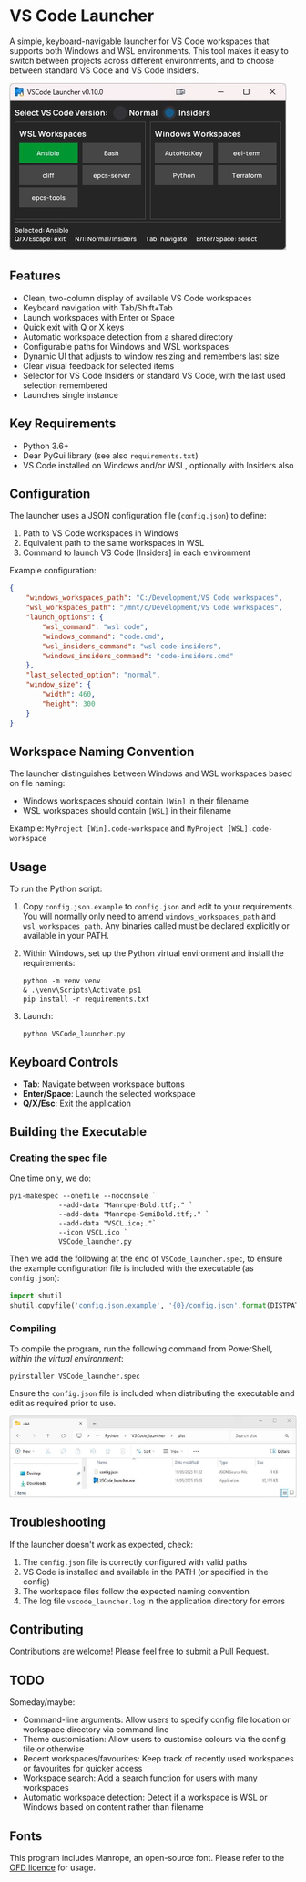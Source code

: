 # VS Code Launcher

A simple, keyboard-navigable launcher for VS Code workspaces that supports both
Windows and WSL environments. This tool makes it easy to switch between projects
across different environments, and to choose between standard VS Code and VS
Code Insiders.

![VS Code Launcher Screenshot](images/screenshot.jpg)

## Features

- Clean, two-column display of available VS Code workspaces
- Keyboard navigation with Tab/Shift+Tab
- Launch workspaces with Enter or Space
- Quick exit with Q or X keys
- Automatic workspace detection from a shared directory
- Configurable paths for Windows and WSL workspaces
- Dynamic UI that adjusts to window resizing and remembers last size
- Clear visual feedback for selected items
- Selector for VS Code Insiders or standard VS Code, with the last used
  selection remembered
- Launches single instance

## Key Requirements

- Python 3.6+
- Dear PyGui library (see also `requirements.txt`)
- VS Code installed on Windows and/or WSL, optionally with Insiders also

## Configuration

The launcher uses a JSON configuration file (`config.json`) to define:

1. Path to VS Code workspaces in Windows
2. Equivalent path to the same workspaces in WSL
3. Command to launch VS Code [Insiders] in each environment

Example configuration:

```json
{
    "windows_workspaces_path": "C:/Development/VS Code workspaces",
    "wsl_workspaces_path": "/mnt/c/Development/VS Code workspaces",
    "launch_options": {
        "wsl_command": "wsl code",
        "windows_command": "code.cmd",
        "wsl_insiders_command": "wsl code-insiders",
        "windows_insiders_command": "code-insiders.cmd"
    },
    "last_selected_option": "normal",
    "window_size": {
        "width": 460,
        "height": 300
    }
}
```

## Workspace Naming Convention

The launcher distinguishes between Windows and WSL workspaces based on file
naming:

- Windows workspaces should contain `[Win]` in their filename
- WSL workspaces should contain `[WSL]` in their filename

Example: `MyProject [Win].code-workspace` and `MyProject [WSL].code-workspace`

## Usage

To run the Python script:

1. Copy `config.json.example` to `config.json` and edit to your requirements.
   You will normally only need to amend `windows_workspaces_path` and
   `wsl_workspaces_path`. Any binaries called must be declared explicitly or
   available in your PATH.
   
2. Within Windows, set up the Python virtual environment and install the
   requirements:
   ```pwsh
   python -m venv venv
   & .\venv\Scripts\Activate.ps1
   pip install -r requirements.txt
   ```
   
3. Launch:
   ```pwsh
   python VSCode_launcher.py
   ```

## Keyboard Controls

- **Tab**: Navigate between workspace buttons
- **Enter/Space**: Launch the selected workspace
- **Q/X/Esc**: Exit the application

## Building the Executable

### Creating the spec file

One time only, we do:

```pwsh
pyi-makespec --onefile --noconsole `
            --add-data "Manrope-Bold.ttf;." `
            --add-data "Manrope-SemiBold.ttf;." `
            --add-data "VSCL.ico;."`
            --icon VSCL.ico `
            VSCode_launcher.py
```

Then we add the following at the end of `VSCode_launcher.spec`, to ensure the
example configuration file is included with the executable (as `config.json`):

```python
import shutil
shutil.copyfile('config.json.example', '{0}/config.json'.format(DISTPATH))
```

### Compiling

To compile the program, run the following command from PowerShell, *within
the virtual environment*:

```pwsh
pyinstaller VSCode_launcher.spec
```

Ensure the `config.json` file is included when distributing the executable and
edit as required prior to use.

![Distribution files](images/dist.jpg)


## Troubleshooting

If the launcher doesn't work as expected, check:

1. The `config.json` file is correctly configured with valid paths
2. VS Code is installed and available in the PATH (or specified in the config)
3. The workspace files follow the expected naming convention
4. The log file `vscode_launcher.log` in the application directory for errors

## Contributing

Contributions are welcome! Please feel free to submit a Pull Request.

## TODO

Someday/maybe:

- Command-line arguments: Allow users to specify config file location or
  workspace directory via command line
- Theme customisation: Allow users to customise colours via the config file or
  otherwise
- Recent workspaces/favourites: Keep track of recently used workspaces or
  favourites for quicker access
- Workspace search: Add a search function for users with many workspaces
- Automatic workspace detection: Detect if a workspace is WSL or Windows based
  on content rather than filename

## Fonts

This program includes Manrope, an open-source font. Please refer to the
[OFD licence](OFD.txt) for usage.
